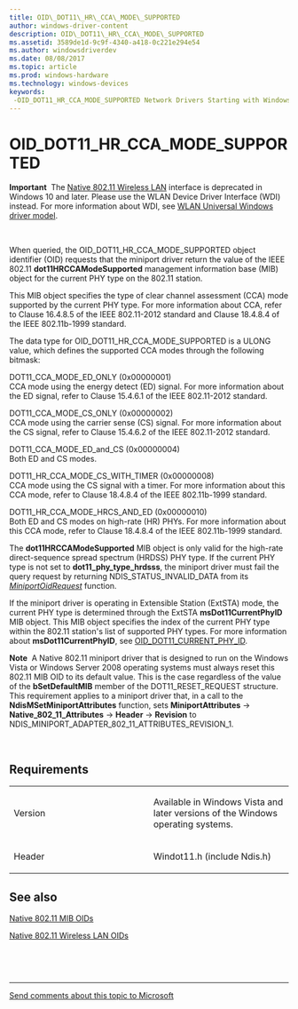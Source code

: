 ```yaml
---
title: OID\_DOT11\_HR\_CCA\_MODE\_SUPPORTED
author: windows-driver-content
description: OID\_DOT11\_HR\_CCA\_MODE\_SUPPORTED
ms.assetid: 3589de1d-9c9f-4340-a418-0c221e294e54
ms.author: windowsdriverdev
ms.date: 08/08/2017
ms.topic: article
ms.prod: windows-hardware
ms.technology: windows-devices
keywords: 
 -OID_DOT11_HR_CCA_MODE_SUPPORTED Network Drivers Starting with Windows Vista
---
```


# OID\_DOT11\_HR\_CCA\_MODE\_SUPPORTED


**Important**  The [Native 802.11 Wireless LAN](https://msdn.microsoft.com/library/windows/hardware/ff560690) interface is deprecated in Windows 10 and later. Please use the WLAN Device Driver Interface (WDI) instead. For more information about WDI, see [WLAN Universal Windows driver model](https://msdn.microsoft.com/library/windows/hardware/dn897672).

 

When queried, the OID\_DOT11\_HR\_CCA\_MODE\_SUPPORTED object identifier (OID) requests that the miniport driver return the value of the IEEE 802.11 **dot11HRCCAModeSupported** management information base (MIB) object for the current PHY type on the 802.11 station.

This MIB object specifies the type of clear channel assessment (CCA) mode supported by the current PHY type. For more information about CCA, refer to Clause 16.4.8.5 of the IEEE 802.11-2012 standard and Clause 18.4.8.4 of the IEEE 802.11b-1999 standard.

The data type for OID\_DOT11\_HR\_CCA\_MODE\_SUPPORTED is a ULONG value, which defines the supported CCA modes through the following bitmask:

<a href="" id="dot11-cca-mode-ed-only--0x00000001-"></a>DOT11\_CCA\_MODE\_ED\_ONLY (0x00000001)  
CCA mode using the energy detect (ED) signal. For more information about the ED signal, refer to Clause 15.4.6.1 of the IEEE 802.11-2012 standard.

<a href="" id="dot11-cca-mode-cs-only--0x00000002-"></a>DOT11\_CCA\_MODE\_CS\_ONLY (0x00000002)  
CCA mode using the carrier sense (CS) signal. For more information about the CS signal, refer to Clause 15.4.6.2 of the IEEE 802.11-2012 standard.

<a href="" id="dot11-cca-mode-ed-and-cs--0x00000004-"></a>DOT11\_CCA\_MODE\_ED\_and\_CS (0x00000004)  
Both ED and CS modes.

<a href="" id="dot11-hr-cca-mode-cs-with-timer--0x00000008-"></a>DOT11\_HR\_CCA\_MODE\_CS\_WITH\_TIMER (0x00000008)  
CCA mode using the CS signal with a timer. For more information about this CCA mode, refer to Clause 18.4.8.4 of the IEEE 802.11b-1999 standard.

<a href="" id="dot11-hr-cca-mode-hrcs-and-ed--0x00000010-"></a>DOT11\_HR\_CCA\_MODE\_HRCS\_AND\_ED (0x00000010)  
Both ED and CS modes on high-rate (HR) PHYs. For more information about this CCA mode, refer to Clause 18.4.8.4 of the IEEE 802.11b-1999 standard.

The **dot11HRCCAModeSupported** MIB object is only valid for the high-rate direct-sequence spread spectrum (HRDSS) PHY type. If the current PHY type is not set to **dot11\_phy\_type\_hrdsss**, the miniport driver must fail the query request by returning NDIS\_STATUS\_INVALID\_DATA from its [*MiniportOidRequest*](https://msdn.microsoft.com/library/windows/hardware/ff559416) function.

If the miniport driver is operating in Extensible Station (ExtSTA) mode, the current PHY type is determined through the ExtSTA **msDot11CurrentPhyID** MIB object. This MIB object specifies the index of the current PHY type within the 802.11 station's list of supported PHY types. For more information about **msDot11CurrentPhyID**, see [OID\_DOT11\_CURRENT\_PHY\_ID](oid-dot11-current-phy-id.md).

**Note**  A Native 802.11 miniport driver that is designed to run on the Windows Vista or Windows Server 2008 operating systems must always reset this 802.11 MIB OID to its default value. This is the case regardless of the value of the **bSetDefaultMIB** member of the DOT11\_RESET\_REQUEST structure. This requirement applies to a miniport driver that, in a call to the **NdisMSetMiniportAttributes** function, sets **MiniportAttributes** -&gt; **Native\_802\_11\_Attributes** -&gt; **Header** -&gt; **Revision** to NDIS\_MINIPORT\_ADAPTER\_802\_11\_ATTRIBUTES\_REVISION\_1.

 

Requirements
------------

<table>
<colgroup>
<col width="50%" />
<col width="50%" />
</colgroup>
<tbody>
<tr class="odd">
<td><p>Version</p></td>
<td><p>Available in Windows Vista and later versions of the Windows operating systems.</p></td>
</tr>
<tr class="even">
<td><p>Header</p></td>
<td>Windot11.h (include Ndis.h)</td>
</tr>
</tbody>
</table>

## See also


[Native 802.11 MIB OIDs](https://msdn.microsoft.com/library/windows/hardware/ff560645)

[Native 802.11 Wireless LAN OIDs](https://msdn.microsoft.com/library/windows/hardware/ff560691)

 

 


--------------------
[Send comments about this topic to Microsoft](mailto:wsddocfb@microsoft.com?subject=Documentation%20feedback%20%5Bnetvista\netvista%5D:%20OID_DOT11_HR_CCA_MODE_SUPPORTED%20%20RELEASE:%20%288/8/2017%29&body=%0A%0APRIVACY%20STATEMENT%0A%0AWe%20use%20your%20feedback%20to%20improve%20the%20documentation.%20We%20don't%20use%20your%20email%20address%20for%20any%20other%20purpose,%20and%20we'll%20remove%20your%20email%20address%20from%20our%20system%20after%20the%20issue%20that%20you're%20reporting%20is%20fixed.%20While%20we're%20working%20to%20fix%20this%20issue,%20we%20might%20send%20you%20an%20email%20message%20to%20ask%20for%20more%20info.%20Later,%20we%20might%20also%20send%20you%20an%20email%20message%20to%20let%20you%20know%20that%20we've%20addressed%20your%20feedback.%0A%0AFor%20more%20info%20about%20Microsoft's%20privacy%20policy,%20see%20http://privacy.microsoft.com/default.aspx. "Send comments about this topic to Microsoft")


